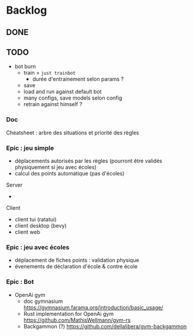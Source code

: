 # Backlog

## DONE

## TODO

- bot burn
  - train = `just trainbot`
    - durée d'entrainement selon params ?
  - save
  - load and run against default bot
  - many configs, save models selon config
  - retrain against himself ?

### Doc

Cheatsheet : arbre des situations et priorité des règles

### Epic : jeu simple

- déplacements autorisés par les règles (pourront être validés physiquement si jeu avec écoles)
- calcul des points automatique (pas d'écoles)

Server

-

Client

- client tui (ratatui)
- client desktop (bevy)
- client web

### Epic : jeu avec écoles

- déplacement de fiches points : validation physique
- évenements de déclaration d'école & contre école

### Epic : Bot

- OpenAi gym
  - doc gymnasium <https://gymnasium.farama.org/introduction/basic_usage/>
  - Rust implementation for OpenAi gym <https://github.com/MathisWellmann/gym-rs>
  - Backgammon (?) <https://github.com/dellalibera/gym-backgammon>
